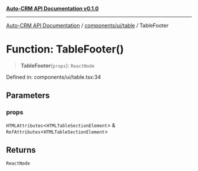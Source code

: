 [**Auto-CRM API Documentation v0.1.0**](../../../../README.md)

***

[Auto-CRM API Documentation](../../../../README.md) / [components/ui/table](../README.md) / TableFooter

# Function: TableFooter()

> **TableFooter**(`props`): `ReactNode`

Defined in: components/ui/table.tsx:34

## Parameters

### props

`HTMLAttributes`\<`HTMLTableSectionElement`\> & `RefAttributes`\<`HTMLTableSectionElement`\>

## Returns

`ReactNode`
